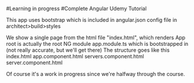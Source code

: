 #Learning in progress
#Complete Angular Udemy Tutorial

This app uses bootstrap which is included in angular.json config file in architect>build>styles

We show a single page from the html file "index.html", which renders <app-root></app-root>
App root is actually the root NG module app.module.ts which is bootstrapped in (not really accurate, but we'll get there)
The structure goes like this
    index.html
        app.component.html
            servers.component.html
                server.component.html

Of course it's a work in progress since we're halfway through the course.